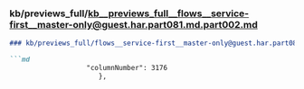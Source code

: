### kb/previews_full/kb__previews_full__flows__service-first__master-only@guest.har.part081.md.part002.md

```md
### kb/previews_full/flows__service-first__master-only@guest.har.part081.md (part 002)

```md
                   "columnNumber": 3176
                      },
 
```

```

```
